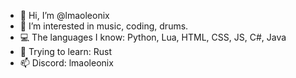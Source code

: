 - 👋 Hi, I’m @lmaoleonix
- 👀 I’m interested in music, coding, drums.
- 💻 The languages I know: Python, Lua, HTML, CSS, JS, C#, Java
- 🏫 Trying to learn: Rust
- 📫 Discord: lmaoleonix

<!---
lmaoleonix/lmaoleonix is a ✨ special ✨ repository because its `README.md` (this file) appears on your GitHub profile.
You can click the Preview link to take a look at your changes.
--->
